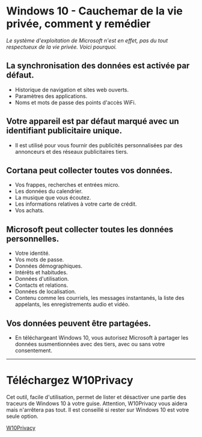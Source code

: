 # Windows 10 - Cauchemar de la vie privée, comment y remédier

*Le système d'exploitation de Microsoft n'est en effet, pas du tout respectueux de la vie privée. Voici pourquoi.*

## La synchronisation des données est activée par défaut.

- Historique de navigation et sites web ouverts.
- Paramètres des applications.
- Noms et mots de passe des points d'accès WiFi.

## Votre appareil est par défaut marqué avec un identifiant publicitaire unique.

- Il est utilisé pour vous fournir des publicités personnalisées par des annonceurs et des réseaux publicitaires tiers.

## Cortana peut collecter toutes vos données.

- Vos frappes, recherches et entrées micro.
- Les données du calendrier.
- La musique que vous écoutez.
- Les informations relatives à votre carte de crédit.
- Vos achats.

## Microsoft peut collecter toutes les données personnelles.

- Votre identité.
- Vos mots de passe.
- Données démographiques.
- Intérêts et habitudes.
- Données d'utilisation.
- Contacts et relations.
- Données de localisation.
- Contenu comme les courriels, les messages instantanés, la liste des appelants, les enregistrements audio et vidéo.

## Vos données peuvent être partagées.

- En téléchargeant Windows 10, vous autorisez Microsoft à partager les données susmentionnées avec des tiers, avec ou sans votre consentement.

---

# Téléchargez W10Privacy

Cet outil, facile d'utilisation, permet de lister et désactiver une partie des traceurs de Windows 10 à votre guise.
Attention, W10Privacy vous aidera mais n'arrêtera pas tout. Il est conseillé si rester sur Windows 10 est votre seule option.

[W10Privacy](https://www.winprivacy.de/english-home/)
